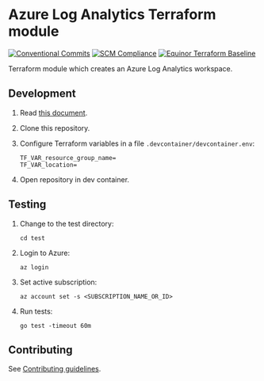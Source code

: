 # Azure Log Analytics Terraform module

[![Conventional Commits](https://img.shields.io/badge/Conventional%20Commits-1.0.0-yellow.svg)](https://conventionalcommits.org)
[![SCM Compliance](https://scm-compliance-api.radix.equinor.com/repos/equinor/terraform-azurerm-log-analytics/badge)](https://scm-compliance-api.radix.equinor.com/repos/equinor/terraform-azurerm-log-analytics/badge)
[![Equinor Terraform Baseline](https://img.shields.io/badge/Equinor%20Terraform%20Baseline-1.0.0-blueviolet)](https://github.com/equinor/terraform-baseline)

Terraform module which creates an Azure Log Analytics workspace.

## Development

1. Read [this document](https://code.visualstudio.com/docs/devcontainers/containers).

1. Clone this repository.

1. Configure Terraform variables in a file `.devcontainer/devcontainer.env`:

    ```env
    TF_VAR_resource_group_name=
    TF_VAR_location=
    ```

1. Open repository in dev container.

## Testing

1. Change to the test directory:

    ```console
    cd test
    ```

1. Login to Azure:

    ```console
    az login
    ```

1. Set active subscription:

    ```console
    az account set -s <SUBSCRIPTION_NAME_OR_ID>
    ```

1. Run tests:

    ```console
    go test -timeout 60m
    ```

## Contributing

See [Contributing guidelines](https://github.com/equinor/terraform-baseline/blob/main/CONTRIBUTING.md).
